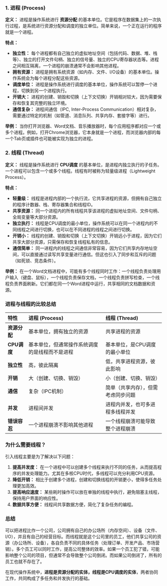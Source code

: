 
### 1. 进程 (Process)

**定义：**
进程是操作系统进行 **资源分配** 的基本单位。它是程序在数据集上的一次执行过程，是系统进行资源分配和调度的独立单位。简单来说，一个正在运行的程序就是一个进程。

**特点：**

*   **独立性：** 每个进程都有自己独立的虚拟地址空间（包括代码、数据、堆、栈等）、独立的打开文件句柄、独立的信号量、独立的CPU寄存器状态等。进程之间相互隔离，一个进程的崩溃通常不会影响其他进程。
*   **拥有资源：** 进程是拥有系统资源（如内存、文件、I/O设备）的基本单位。操作系统会为每个进程分配这些资源。
*   **调度单位：** 进程是操作系统进行调度的基本单位，操作系统可以暂停一个进程，切换到另一个进程执行。
*   **开销大：** 进程的创建、销毁和切换（上下文切换）开销相对较大，因为需要保存和恢复其完整的独立环境。
*   **通信复杂：** 进程间通信（IPC, Inter-Process Communication）相对复杂，需要通过特定的机制（如管道、消息队列、共享内存、套接字等）进行。

**举例：**
当你打开浏览器、Word文档、音乐播放器时，每个应用程序都对应一个或多个进程。例如，打开Chrome浏览器，它本身就是一个进程，而浏览器内部的每一个Tab页或插件也可能被实现为独立的进程。

### 2. 线程 (Thread)

**定义：**
线程是操作系统进行 **CPU调度** 的基本单位，是进程内独立执行的子任务。一个进程可以包含一个或多个线程。线程有时被称为轻量级进程（Lightweight Process）。

**特点：**

*   **轻量级：** 线程是进程内部的一个执行流，它共享进程的资源，但拥有自己独立的程序计数器、栈、寄存器集合和线程ID。
*   **共享资源：** 同一个进程内的所有线程共享该进程的虚拟地址空间、文件句柄、全局变量等大部分资源。
*   **独立执行：** 线程是CPU调度的最小单位，操作系统可以在同一个进程内的不同线程之间进行切换，也可以在不同进程的线程之间进行切换。
*   **开销小：** 线程的创建、销毁和切换（上下文切换）开销远小于进程，因为它们共享大部分资源，只需保存和恢复线程私有的信息。
*   **通信简单：** 同一进程内的线程之间通信非常容易，因为它们共享内存地址空间，可以直接通过读写共享变量进行通信。但这也引入了同步和互斥的问题（如死锁、竞态条件）。

**举例：**
在一个Word文档进程中，可能有多个线程同时工作：一个线程负责处理用户输入（键盘、鼠标），一个线程负责保存文档，一个线程负责拼写检查，一个线程负责界面刷新。它们都在同一个Word进程中运行，共享相同的文档数据和资源。

### 进程与线程的比较总结

| 特性       | 进程 (Process)                                | 线程 (Thread)                                        |
| :--------- | :-------------------------------------------- | :--------------------------------------------------- |
| **资源分配** | 基本单位，拥有独立的资源                      | 共享进程的资源                                       |
| **CPU调度**  | 基本单位，但通常操作系统调度的是线程而不是进程 | 基本单位，是CPU调度的最小单位                        |
| **独立性**   | 高，彼此隔离                                  | 低，共享进程资源，彼此影响                           |
| **开销**     | 大（创建、切换、销毁）                        | 小（创建、切换、销毁）                               |
| **通信**     | 复杂（IPC机制）                               | 简单（共享内存），但需考虑同步问题                   |
| **并发**     | 进程间并发                                    | 进程内并发，也可多进程多线程并发                     |
| **错误容忍** | 一个进程崩溃不影响其他进程                    | 一个线程崩溃可能导致整个进程崩溃                     |

### 为什么需要线程？

引入线程主要是为了解决以下问题：

1.  **提高并发度：** 在一个进程中可以创建多个线程来执行不同的任务，从而提高程序的并发处理能力。尤其在多核CPU时代，多线程可以充分利用CPU资源。
2.  **降低开销：** 相比于创建多个进程，创建和切换线程的开销更小，使得多任务处理更加高效。
3.  **提高响应速度：** 某些耗时操作可以放在单独的线程中执行，避免阻塞主线程，保持用户界面的响应性。
4.  **数据共享方便：** 线程间共享数据方便，简化了复杂任务的编程。

### 总结

可以把进程比作一个公司，公司拥有自己的办公场所（内存空间）、设备（文件、I/O），并且有自己的经营目标。而线程就是这个公司里的员工，他们共享公司的资源（办公场所、设备），各自负责不同的具体任务（处理订单、开发产品、市场营销）。多个员工可以同时工作，提高公司整体的效率。如果一个员工犯了错，可能影响整个公司的项目，但通常不会导致整个公司倒闭。而如果公司倒闭了，所有的员工也就不存在了。

在现代操作系统中，**进程是资源分配的实体，线程是CPU调度的实体**，两者协同工作，共同构成了多任务和并发执行的基础。